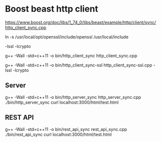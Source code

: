 # Boost beast http client

https://www.boost.org/doc/libs/1_74_0/libs/beast/example/http/client/sync/http_client_sync.cpp

ln -s /usr/local/opt/openssl/include/openssl /usr/local/include

-lssl -lcrypto


g++ -Wall -std=c++11 -o bin/http_client_sync http_client_sync.cpp


g++ -Wall -std=c++11 -o bin/http_client_sync-ssl http_client_sync-ssl.cpp -lssl -lcrypto

## Server
g++ -Wall -std=c++11 -o bin/http_server_sync http_server_sync.cpp
./bin/http_server_sync
curl localhost:3000/html/test.html

## REST API

g++ -Wall -std=c++11 -o bin/rest_api_sync rest_api_sync.cpp
./bin/rest_api_sync
curl localhost:3000/html/test.html

